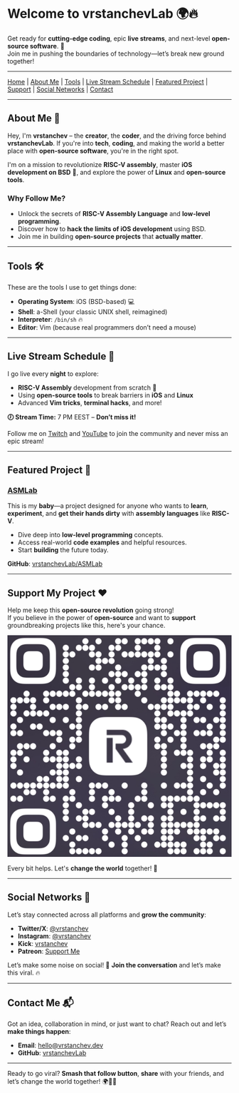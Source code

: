 # Welcome to **vrstanchevLab** 🌍🔥  

Get ready for **cutting-edge coding**, epic **live streams**, and next-level **open-source software**. 🚀  
Join me in pushing the boundaries of technology—let’s break new ground together!  

---

[Home](#welcome-to-vrstanchevlab-) | [About Me](#about-me-) | [Tools](#tools-) | [Live Stream Schedule](#live-stream-schedule-) | [Featured Project](#featured-project-) | [Support](#support-my-project-) | [Social Networks](#social-networks-) | [Contact](#contact-me-)  

---

## About Me 👤  

Hey, I'm **vrstanchev** – the **creator**, the **coder**, and the driving force behind **vrstanchevLab**. If you're into **tech**, **coding**, and making the world a better place with **open-source software**, you're in the right spot.  

I'm on a mission to revolutionize **RISC-V assembly**, master **iOS development on BSD** 📱, and explore the power of **Linux** and **open-source tools**.  

### Why Follow Me?  
- Unlock the secrets of **RISC-V Assembly Language** and **low-level programming**.  
- Discover how to **hack the limits of iOS development** using BSD.  
- Join me in building **open-source projects** that **actually matter**.  

---

## Tools 🛠️  

These are the tools I use to get things done:  
- **Operating System**: iOS (BSD-based) 💻  
- **Shell**: a-Shell (your classic UNIX shell, reimagined)  
- **Interpreter**: `/bin/sh` 🔥  
- **Editor**: Vim (because real programmers don’t need a mouse)  

---

## Live Stream Schedule 📅  

I go live every **night** to explore:  
- **RISC-V Assembly** development from scratch 🚀  
- Using **open-source tools** to break barriers in **iOS** and **Linux**  
- Advanced **Vim tricks**, **terminal hacks**, and more!  

**🕖 Stream Time:** 7 PM EEST – **Don’t miss it!**

Follow me on [Twitch](https://www.twitch.tv/vrstanchev) and [YouTube](https://www.youtube.com/@vrstanchev) to join the community and never miss an epic stream!  

---

## Featured Project 🌟  

### [ASMLab](https://github.com/vrstanchevLab/ASMLab)  
This is my **baby**—a project designed for anyone who wants to **learn**, **experiment**, and **get their hands dirty** with **assembly languages** like **RISC-V**.  

- Dive deep into **low-level programming** concepts.  
- Access real-world **code examples** and helpful resources.  
- Start **building** the future today.  

**GitHub**: [vrstanchevLab/ASMLab](https://github.com/vrstanchevLab/ASMLab)  

---

## Support My Project ❤️  

Help me keep this **open-source revolution** going strong!  
If you believe in the power of **open-source** and want to **support** groundbreaking projects like this, here's your chance.  

![Support QR Code](qr.png)  

Every bit helps. Let's **change the world** together! 🙏  

---

## Social Networks 📢  

Let’s stay connected across all platforms and **grow the community**:  
- **Twitter/X**: [@vrstanchev](https://twitter.com/vrstanchev)  
- **Instagram**: [@vrstanchev](https://www.instagram.com/vrstanchev/)  
- **Kick**: [vrstanchev](https://kick.com/vrstanchev)  
- **Patreon**: [Support Me](https://www.patreon.com/vrstanchev)  

Let’s make some noise on social! 🚀 **Join the conversation** and let’s make this viral. 🔥

---

## Contact Me 📬  

Got an idea, collaboration in mind, or just want to chat? Reach out and let’s **make things happen**:  
- **Email**: [hello@vrstanchev.dev](mailto:hello@vrstanchev.dev)  
- **GitHub**: [vrstanchevLab](https://github.com/vrstanchevLab)  

---

Ready to go viral? **Smash that follow button**, **share** with your friends, and let’s change the world together! 🌍🚀🔥
